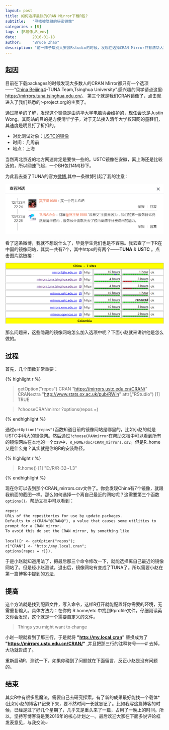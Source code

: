 ```yaml
---
layout: post
title: 如何选择最快的CRAN Mirror下载R包?
subtitle:   "寻找被隐藏的秘密镜像"
categories : [R]
tags : [R镜像,R_env]
date:       2016-01-18
author:     "Bruce Zhao"
description: "前一阵子帮别人安装Rstudio的时候，发现在选择CRAN Mirror只有清华大学的镜像网站可以选，但是明明自己的USTC的镜像是可以用的，而且非常的快，于是我就来一探究竟。"
---
```


## 起因

目前在下载packages的时候发现大多数人的CRAN Mirror都只有一个选项——"[China Beijing4](https://mirrors.tuna.tsinghua.edu.cn/)-TUNA Team,Tsinghua University".感兴趣的同学请点这里: <https://mirrors.tuna.tsinghua.edu.cn/>。 第三个就是我们CRAN镜像了，点击就进入了我们熟悉的r-project.org的主页了。

通过简单的了解，发现这个镜像是由清华大学电脑协会维护的，现任会长是Justin Wong。其网站的目的是方便清华学子，对于无法接入清华大学校园网的童鞋们，其速度是明显打了折扣的。

* 对比测试对象：[USTC的镜像](https://mirrors.ustc.edu.cn/CRAN/)
* 时间：几周前
* 地点：上海

当然离北京近的地方网速肯定是要快一些的。USTC镜像在安徽，离上海还是比较近的，所以网速飞起，一个BH包(14M)秒下。

为此我去查了TUNA的官方[微博](http://weibo.com/u/5402274706?is_hot=1#1453126715315),其中一条微博引起了我的注意：

<a target="_blank" href="http://weibo.com/u/5402274706?is_hot=1#1453128394013"><img src="/img/post/cran_mirror/tuna.png"></a>

看了这条微博，我就不想说什么了，毕竟学生党们也是不容易。我去查了一下R在中国的镜像网站，其实一共有7个，其中https的有两个——**TUNA** & **USTC** 。点击图片跳链接：

<a target="_blank" href="https://cran.r-project.org/mirmon_report.html#ca"><img src="/img/post/cran_mirror/china_mirrors.png"></a>

那么问题来，这些隐藏的镜像网站怎么加入选项中呢？下面小赵就来讲讲他是怎么做的。

## 过程

首先，几个函数非常重要：

{% highlight r %}
> getOption("repos")
                                CRAN 
 "https://mirrors.ustc.edu.cn/CRAN/" 
                           CRANextra 
"http://www.stats.ox.ac.uk/pub/RWin" 
attr(,"RStudio")
[1] TRUE

>?chooseCRANmirror 
>?options(repos =)

{% endhighlight %}

通过`getOption("repos")`函数知道目前的镜像网站是哪里的，比如小赵的就是USTC中科大的镜像网。然后通过`?chooseCRANmirror`在帮助文档中可以看到所有的镜像网站在本地的一个csv中，`R_HOME/doc/CRAN_mirrors.csv`。但是R_home又是什么鬼？其实就是你的R的安装路径。

{% highlight r %}

> R.home()
[1] "E:/R/R-32~1.3"

{% endhighlight %}

现在你可以去到那个CRAN_mirrors.csv文件了。你会发现China有7个镜像，就跟我前面的截图一样。那么如何选择一个离自己最近的网站呢？这需要第三个函数`options()`。帮助文档中可以看到：

```
repos:
URLs of the repositories for use by update.packages. 
Defaults to c(CRAN="@CRAN@"), a value that causes some utilities to prompt for a CRAN mirror. 
To avoid this do set the CRAN mirror, by something like 

local({r <- getOption("repos"); 
r["CRAN"] <- "http://my.local.cran"; 
options(repos = r)}).

```

于是小赵就知道用法了，把最后那三个命令修改一下，就能选择离自己最近的镜像网站了。但是经小赵测试，退出后，镜像网站有变成了TUNA了。所以需要小赵在第一篇博客中提到的[方法](http://brucezhaor.github.io/r/2015/12/02/first-blog.html).

## 提高

这个方法就是找到配置文件，写入命令，这样R打开就能配置好你需要的环境，无需重复输入。具体方法为：在你的 R.home/etc 中找到Rprofile文件，仔细阅读英文你会发现，这个就是一个需要自定义的文件。

> Things you might want to change

小赵一眼就看到了那三行，于是就将 **"http://my.local.cran"** 替换成为了 **"https://mirrors.ustc.edu.cn/CRAN/"** ,并且把那三行的注释符号——# 去掉，大功就告成了。

重新启动R，测试一下，如果你碰到了问题就在下面留言，反正小赵是没有问题的。

## 结束

其实R中有很多黑魔法，需要自己去研究探索。有了新的成果最好能找一个载体*(比如小赵的博客)*记录下来，要不然时间一长就忘记了。比如我写这篇博客的时候，已经是过了好几个星期了，几乎又是重头来了一篇，占用了一晚上的时间。所以，坚持写博客将是我2016年的核心计划之一。最后欢迎大家在下面多说评论框发表意见，与我交流~






